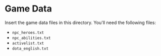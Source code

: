 Game Data
=========

Insert the game data files in this directory.  You'll need the following files:
- `npc_heroes.txt`
- `npc_abilities.txt`
- `activelist.txt`
- `dota_english.txt`
